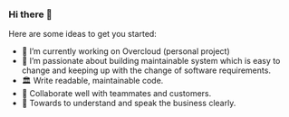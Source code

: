 ### Hi there 👋

Here are some ideas to get you started:

- 🔭 I’m currently working on Overcloud (personal project)
- 🌱 I’m passionate about building maintainable system which is easy to change and keeping up with the change of software requirements.
- 🏛  Write readable, maintainable code.
- 👯 Collaborate well with teammates and customers.
- 🤔 Towards to understand and speak the business clearly.
